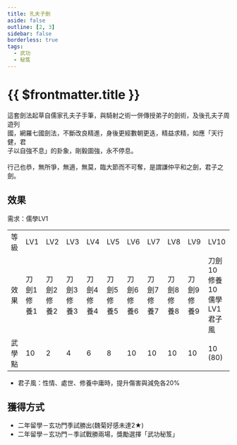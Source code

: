 ```yaml
---
title: 孔夫子劍
aside: false
outline: [2, 3]
sidebar: false
borderless: true
tags:
  - 武功
  - 秘笈
---
```


# {{ $frontmatter.title }}

<BookItemIcon :size="`medium`" :needLink="false" :no="2006"></BookItemIcon>

這套劍法起草自儒家孔夫子手筆，與騎射之術一併傳授弟子的劍術，及後孔夫子周遊列<br>
國，網羅七國劍法，不斷改良精進，身後更經數朝更迭，精益求精，如應「天行健，君<br>
子以自強不息」的卦象，剛毅圖強，永不停息。
<br><br>
行己也恭，無所爭，無適，無莫，臨大節而不可奪，是謂謙仲平和之劍，君子之劍。
<br clear="all" />

## 效果

需求：儒學LV1

<table>
    <tr>
        <td>等級</td>
        <td>LV1</td>
        <td>LV2</td>
        <td>LV3</td>
        <td>LV4</td>
        <td>LV5</td>
        <td>LV6</td>
        <td>LV7</td>
        <td>LV8</td>
        <td>LV9</td>
        <td>LV10</td>
    </tr>
    <tr>
        <td>效果</td>
        <td>刀劍1<br>修養1</td>
        <td>刀劍2<br>修養2</td>
        <td>刀劍3<br>修養3</td>
        <td>刀劍4<br>修養4</td>
        <td>刀劍5<br>修養5</td>
        <td>刀劍6<br>修養6</td>
        <td>刀劍7<br>修養7</td>
        <td>刀劍8<br>修養8</td>
        <td>刀劍9<br>修養9</td>
        <td>刀劍10<br>修養10<br>儒學LV1<br>君子風</td>
    </tr>
    <tr>
        <td>武學點</td>
        <td>10</td>
        <td>2</td>
        <td>4</td>
        <td>6</td>
        <td>8</td>
        <td>10</td>
        <td>10</td>
        <td>10</td>
        <td>10</td>
        <td>10 (80)</td>
    </tr>
</table>

- 君子風：性情、處世、修養中庸時，提升傷害與減免各20%

## 獲得方式

- 二年留學－玄功門季試勝出(魏菊好感未達2★)
- 二年留學－玄功門－季試戰勝兩場，獎勵選擇「武功秘笈」
